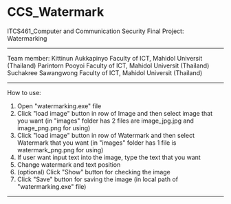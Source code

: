 # CCS_Watermark
ITCS461_Computer and Communication Security
Final Project: Watermarking
________________________________________________________________________________________
Team member:
Kittinun Aukkapinyo     Faculty of ICT, Mahidol Universit (Thailand)
Parintorn Pooyoi        Faculty of ICT, Mahidol Universit (Thailand)
Suchakree Sawangwong    Faculty of ICT, Mahidol Universit (Thailand)
________________________________________________________________________________________
How to use:
1. Open "watermarking.exe" file
2. Click "load image" button in row of Image and then select image that you want
   (in "images" folder has 2 files are image_jpg.jpg and image_png.png for using)
3. Click "load image" button in row of Watermark and then select Watermark that you want
   (in "images" folder has 1 file is watermark_png.png for using)
4. If user want input text into the image, type the text that you want
5. Change watermark and text position
6. (optional) Click "Show" button for checking the image
7. Click "Save" button for saving the image (in local path of "watermarking.exe" file)
________________________________________________________________________________________
